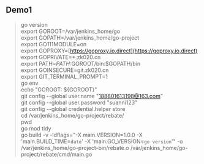 ## Demo1

> go version  
>     export GOROOT=/var/jenkins\_home/go  
>     export GOPATH=/var/jenkins\_home/go-project  
>     export GO111MODULE=on  
>     export GOPROXY=[https://goproxy.io,direct](https://goproxy.io,direct)  
>     export GOPRIVATE=\*.zk020.cn  
>     export PATH=$PATH:$GOROOT/bin:$GOPATH/bin  
>     export GOINSECURE=git.zk020.cn  
>     export GIT\_TERMINAL\_PROMPT=1  
>     go env   
>     echo "GOROOT: ${GOROOT}"  
>     git config --global user.name "188801613198@163.com"  
>     git config --global user.password "suanni123"  
>     git config --global credential.helper store  
>     cd /var/jenkins\_home/go-project/rebate/  
>     pwd  
>     go mod tidy  
>     go build  -v -ldflags="-X main.VERSION=1.0.0 -X 'main.BUILD\_TIME=`date`' -X 'main.GO\_VERSION=`go version`'" -o /var/jenkins\_home/go-project-bin/rebate.o /var/jenkins\_home/go-project/rebate/cmd/main.go



